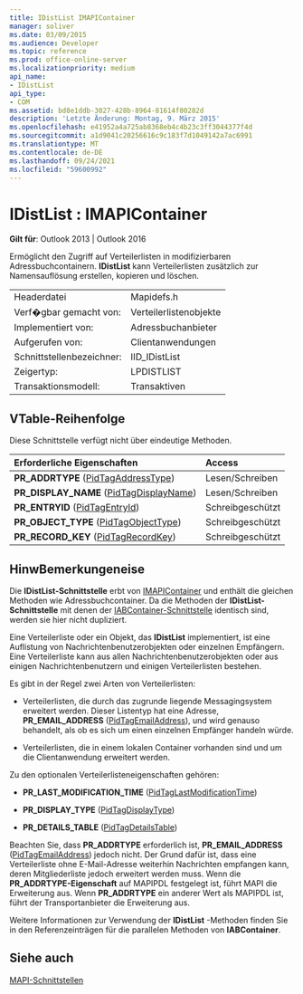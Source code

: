 ```yaml
---
title: IDistList IMAPIContainer
manager: soliver
ms.date: 03/09/2015
ms.audience: Developer
ms.topic: reference
ms.prod: office-online-server
ms.localizationpriority: medium
api_name:
- IDistList
api_type:
- COM
ms.assetid: bd8e1ddb-3027-428b-8964-81614f80282d
description: 'Letzte Änderung: Montag, 9. März 2015'
ms.openlocfilehash: e41952a4a725ab8368eb4c4b23c3ff3044377f4d
ms.sourcegitcommit: a1d9041c20256616c9c183f7d1049142a7ac6991
ms.translationtype: MT
ms.contentlocale: de-DE
ms.lasthandoff: 09/24/2021
ms.locfileid: "59600992"
---
```

# <a name="idistlist--imapicontainer"></a>IDistList : IMAPIContainer

  
  
**Gilt für**: Outlook 2013 | Outlook 2016 
  
Ermöglicht den Zugriff auf Verteilerlisten in modifizierbaren Adressbuchcontainern. **IDistList** kann Verteilerlisten zusätzlich zur Namensauflösung erstellen, kopieren und löschen. 
  
|||
|:-----|:-----|
|Headerdatei  <br/> |Mapidefs.h  <br/> |
|Verf�gbar gemacht von:  <br/> |Verteilerlistenobjekte  <br/> |
|Implementiert von:  <br/> |Adressbuchanbieter  <br/> |
|Aufgerufen von:  <br/> |Clientanwendungen  <br/> |
|Schnittstellenbezeichner:  <br/> |IID_IDistList  <br/> |
|Zeigertyp:  <br/> |LPDISTLIST  <br/> |
|Transaktionsmodell:  <br/> |Transaktiven  <br/> |
   
## <a name="vtable-order"></a>VTable-Reihenfolge

Diese Schnittstelle verfügt nicht über eindeutige Methoden.
  
|**Erforderliche Eigenschaften**|**Access**|
|:-----|:-----|
|**PR_ADDRTYPE** ([PidTagAddressType](pidtagaddresstype-canonical-property.md))  <br/> |Lesen/Schreiben  <br/> |
|**PR_DISPLAY_NAME** ([PidTagDisplayName](pidtagdisplayname-canonical-property.md))  <br/> |Lesen/Schreiben  <br/> |
|**PR_ENTRYID** ([PidTagEntryId](pidtagentryid-canonical-property.md))  <br/> |Schreibgeschützt  <br/> |
|**PR_OBJECT_TYPE** ([PidTagObjectType](pidtagobjecttype-canonical-property.md))  <br/> |Schreibgeschützt  <br/> |
|**PR_RECORD_KEY** ([PidTagRecordKey](pidtagrecordkey-canonical-property.md))  <br/> |Schreibgeschützt  <br/> |
   
## <a name="remarks"></a>HinwBemerkungeneise

Die **IDistList-Schnittstelle** erbt von [IMAPIContainer](imapicontainerimapiprop.md) und enthält die gleichen Methoden wie Adressbuchcontainer. Da die Methoden der **IDistList-Schnittstelle** mit denen der [IABContainer-Schnittstelle](iabcontainerimapicontainer.md) identisch sind, werden sie hier nicht dupliziert. 
  
Eine Verteilerliste oder ein Objekt, das **IDistList** implementiert, ist eine Auflistung von Nachrichtenbenutzerobjekten oder einzelnen Empfängern. Eine Verteilerliste kann aus allen Nachrichtenbenutzerobjekten oder aus einigen Nachrichtenbenutzern und einigen Verteilerlisten bestehen. 
  
Es gibt in der Regel zwei Arten von Verteilerlisten:
  
- Verteilerlisten, die durch das zugrunde liegende Messagingsystem erweitert werden. Dieser Listentyp hat eine Adresse, **PR_EMAIL_ADDRESS** ([PidTagEmailAddress](pidtagemailaddress-canonical-property.md)), und wird genauso behandelt, als ob es sich um einen einzelnen Empfänger handeln würde. 
    
- Verteilerlisten, die in einem lokalen Container vorhanden sind und um die Clientanwendung erweitert werden.
    
Zu den optionalen Verteilerlisteneigenschaften gehören:
  
- **PR_LAST_MODIFICATION_TIME** ([PidTagLastModificationTime](pidtaglastmodificationtime-canonical-property.md))
    
- **PR_DISPLAY_TYPE** ([PidTagDisplayType](pidtagdisplaytype-canonical-property.md)) 
    
- **PR_DETAILS_TABLE** ([PidTagDetailsTable](pidtagdetailstable-canonical-property.md)) 
    
Beachten Sie, dass **PR_ADDRTYPE** erforderlich ist, **PR_EMAIL_ADDRESS** ([PidTagEmailAddress](pidtagemailaddress-canonical-property.md)) jedoch nicht. Der Grund dafür ist, dass eine Verteilerliste ohne E-Mail-Adresse weiterhin Nachrichten empfangen kann, deren Mitgliederliste jedoch erweitert werden muss. Wenn die **PR_ADDRTYPE-Eigenschaft** auf MAPIPDL festgelegt ist, führt MAPI die Erweiterung aus. Wenn **PR_ADDRTYPE** ein anderer Wert als MAPIPDL ist, führt der Transportanbieter die Erweiterung aus. 
  
Weitere Informationen zur Verwendung der **IDistList** -Methoden finden Sie in den Referenzeinträgen für die parallelen Methoden von **IABContainer**.
  
## <a name="see-also"></a>Siehe auch



[MAPI-Schnittstellen](mapi-interfaces.md)

